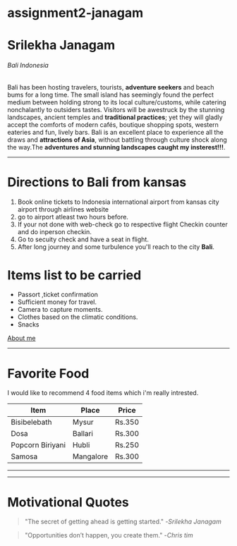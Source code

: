 # assignment2-janagam

# Srilekha Janagam

###### Bali Indonesia

 Bali has been hosting travelers, tourists, **adventure seekers** and beach bums for a long time. The small island has seemingly found the perfect medium between holding strong to its local culture/customs, while catering nonchalantly to outsiders tastes. Visitors will be awestruck by the stunning landscapes, ancient temples and **traditional practices**; yet they will gladly accept the comforts of modern cafés, boutique shopping spots, western eateries and fun, lively bars. Bali is an excellent place to experience all the draws and **attractions of Asia**, without battling through culture shock along the way.The **adventures and stunning landscapes caught my insterest!!!**.

---
# Directions to Bali from kansas

1. Book online tickets to Indonesia international airport from kansas city airport through airlines website
2. go to airport atleast two hours before.
3. If your not done with web-check go to respective flight Checkin counter and do inperson checkin.
4. Go to secuity check and have a seat in flight.
5. After long journey and some turbulence you'll reach to the city  **Bali**.

# Items list to be carried

* Passort ,ticket confirmation
* Sufficient money for travel.
* Camera to capture moments.
* Clothes based on the climatic conditions.
* Snacks

[About me](./AboutMe.md)

---
# Favorite Food

I would like to recommend 4 food items which i'm really intrested.

| Item | Place | Price |
| -----| ----- | ----- |
| Bisibelebath  | Mysur | Rs.350 |
| Dosa | Ballari | Rs.300 |
| Popcorn Biriyani | Hubli | Rs.250 |
| Samosa | Mangalore | Rs.300 |

---
---

# Motivational Quotes

> "The secret of getting ahead is getting started." -*Srilekha Janagam*

> "Opportunities don’t happen, you create them." -*Chris tim*